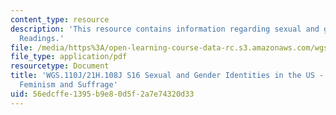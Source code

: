 ```yaml
---
content_type: resource
description: 'This resource contains information regarding sexual and gender identities:
  Readings.'
file: /media/https%3A/open-learning-course-data-rc.s3.amazonaws.com/wgs-110j-sexual-and-gender-identities-spring-2016/56edcffe1395b9e80d5f2a7e74320d33_MITWGS_110JS16_Feminism.pdf
file_type: application/pdf
resourcetype: Document
title: 'WGS.110J/21H.108J S16 Sexual and Gender Identities in the US - Reading Guides:
  Feminism and Suffrage'
uid: 56edcffe-1395-b9e8-0d5f-2a7e74320d33
---
```

